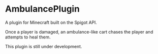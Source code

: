 # AmbulancePlugin
A plugin for Minecraft built on the Spigot API.

Once a player is damaged, an ambulance-like cart chases the player and attempts to heal them.

This plugin is still under development.
